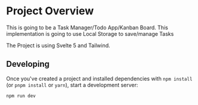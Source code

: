 # Project Overview
This is going to be a Task Manager/Todo App/Kanban Board.
This implementation is going to use Local Storage to save/manage Tasks

The Project is using Svelte 5 and Tailwind.

## Developing

Once you've created a project and installed dependencies with `npm install` (or `pnpm install` or `yarn`), start a development server:

```bash
npm run dev

